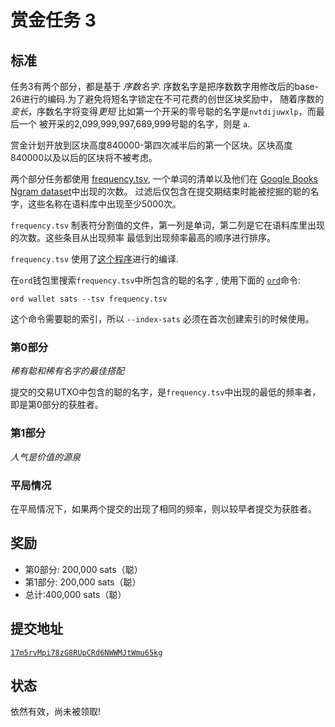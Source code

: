 赏金任务 3
================

标准
--------

任务3有两个部分，都是基于 *序数名字*.
序数名字是把序数数字用修改后的base-26进行的编码.为了避免将短名字锁定在不可花费的创世区块奖励中，
随着序数的*变长*，序数名字将变得*更短* 比如第一个开采的零号聪的名字是`nvtdijuwxlp`，而最后一个
被开采的2,099,999,997,689,999号聪的名字，则是 `a`.

赏金计划开放到区块高度840000-第四次减半后的第一个区块。区块高度840000以及以后的区块将不被考虑。

两个部分任务都使用 [frequency.tsv](frequency.tsv), 一个单词的清单以及他们在 [Google Books Ngram
dataset](http://storage.googleapis.com/books/ngrams/books/datasetsv2.html)中出现的次数。
过滤后仅包含在提交期结束时能被挖掘的聪的名字，这些名称在语料库中出现至少5000次。

`frequency.tsv` 制表符分割值的文件，第一列是单词，第二列是它在语料库里出现的次数。这些条目从出现频率
最低到出现频率最高的顺序进行排序。

`frequency.tsv` 使用了[这个程序](https://github.com/casey/onegrams)进行的编译.

在`ord`钱包里搜索`frequency.tsv`中所包含的聪的名字 , 使用下面的 [`ord`](https://github.com/ordinals/ord)命令:

```
ord wallet sats --tsv frequency.tsv
```

这个命令需要聪的索引，所以 `--index-sats` 必须在首次创建索引的时候使用。

### 第0部分

*稀有聪和稀有名字的最佳搭配*

提交的交易UTXO中包含的聪的名字，是`frequency.tsv`中出现的最低的频率者，即是第0部分的获胜者。

### 第1部分

*人气是价值的源泉*

### 平局情况

在平局情况下，如果两个提交的出现了相同的频率，则以较早者提交为获胜者。

奖励
------

- 第0部分: 200,000 sats（聪）
- 第1部分: 200,000 sats（聪）
- 总计:400,000 sats（聪）

提交地址
------------------

[`17m5rvMpi78zG8RUpCRd6NWWMJtWmu65kg`](https://mempool.space/address/17m5rvMpi78zG8RUpCRd6NWWMJtWmu65kg)

状态
------

依然有效，尚未被领取!

